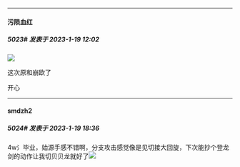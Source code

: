 

*****

####  污陨血红  
##### 5023#       发表于 2023-1-19 12:02

<img src="https://static.saraba1st.com/image/smiley/face2017/067.png" referrerpolicy="no-referrer">

这次原和崩欧了

开心



*****

####  smdzh2  
##### 5024#       发表于 2023-1-19 18:36

4w氵毕业，始源手感不错啊，分支攻击感觉像是见切接大回旋，下次能抄个登龙剑的动作让我切贝贝龙就好了<img src="https://static.saraba1st.com/image/smiley/face2017/067.png" referrerpolicy="no-referrer">

